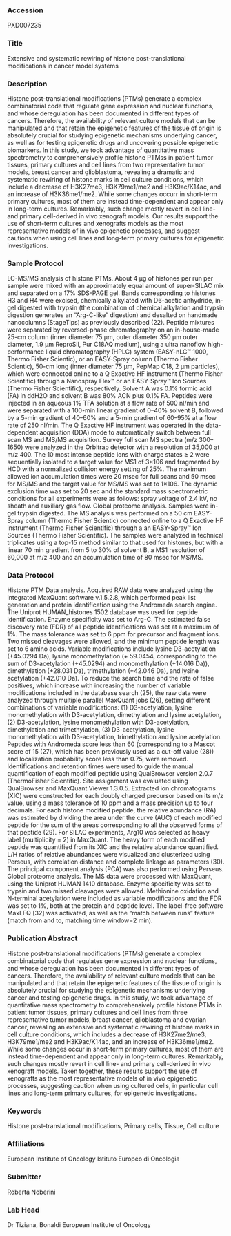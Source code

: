 ### Accession
PXD007235

### Title
Extensive and systematic rewiring of histone post-translational modifications in cancer model systems

### Description
Histone post-translational modifications (PTMs) generate a complex combinatorial code that regulate gene expression and nuclear functions, and whose deregulation has been documented in different types of cancers. Therefore, the availability of relevant culture models that can be manipulated and that retain the epigenetic features of the tissue of origin is absolutely crucial for studying epigenetic mechanisms underlying cancer, as well as for testing epigenetic drugs and uncovering possible epigenetic biomarkers. In this study, we took advantage of quantitative mass spectrometry to comprehensively profile histone PTMss in patient tumor tissues, primary cultures and cell lines from two representative tumor models, breast cancer and glioblastoma, revealing a dramatic and systematic rewiring of histone marks in cell culture conditions, which include a decrease of H3K27me3, H3K79me1/me2 and H3K9ac/K14ac, and an increase of H3K36me1/me2. While some changes occurr in short-term primary cultures, most of them are instead time-dependent and appear only in long-term cultures. Remarkably, such change mostly revert in cell line- and primary cell-derived in vivo xenograft models. Our results support the use of short-term cultures and xenografts models as the most representative models of in vivo epigenetic processes, and suggest cautions when using cell lines and long-term primary cultures for epigenetic investigations.

### Sample Protocol
LC-MS/MS analysis of histone PTMs. About 4 μg of histones per run per sample were mixed with an approximately equal amount of super-SILAC mix and separated on a 17% SDS-PAGE gel. Bands corresponding to histones H3 and H4 were excised, chemically alkylated with D6-acetic anhydride, in-gel digested with trypsin (the combination of chemical alkylation and trypsin digestion generates an “Arg-C-like” digestion) and desalted on handmade nanocolumns (StageTips) as previously described (22). Peptide mixtures were separated by reversed-phase chromatography on an in-house-made 25-cm column (inner diameter 75 μm, outer diameter 350 μm outer diameter, 1.9 μm ReproSil, Pur C18AQ medium), using a ultra nanoflow high-performance liquid chromatography (HPLC) system (EASY-nLC™ 1000, Thermo Fisher Scientic), or an EASY-Spray column (Thermo Fisher Scientic), 50-cm long (inner diameter 75 µm, PepMap C18, 2 µm particles), which were connected online to a Q Exactive HF instrument (Thermo Fisher Scientific) through a Nanospray Flex™ or an EASY-Spray™ Ion Sources (Thermo Fisher Scientific), respectively. Solvent A was 0.1% formic acid (FA) in ddH2O and solvent B was 80% ACN plus 0.1% FA. Peptides were injected in an aqueous 1% TFA solution at a flow rate of 500 nl/min and were separated with a 100-min linear gradient of 0–40% solvent B, followed by a 5-min gradient of 40–60% and a 5-min gradient of 60–95% at a flow rate of 250 nl/min. The Q Exactive HF instrument was operated in the data-dependent acquisition (DDA) mode to automatically switch between full scan MS and MS/MS acquisition. Survey full scan MS spectra (m/z 300–1650) were analyzed in the Orbitrap detector with a resolution of 35,000 at m/z 400. The 10 most intense peptide ions with charge states ≥ 2 were sequentially isolated to a target value for MS1 of 3×106 and fragmented by HCD with a normalized collision energy setting of 25%. The maximum allowed ion accumulation times were 20 msec for full scans and 50 msec for MS/MS and the target value for MS/MS was set to 1×106. The dynamic exclusion time was set to 20 sec and the standard mass spectrometric conditions for all experiments were as follows: spray voltage of 2.4 kV, no sheath and auxiliary gas flow. Global proteome analysis. Samples were in-gel trypsin digested. The MS analysis was performed on a 50 cm EASY-Spray column (Thermo Fisher Scientic) connected online to a Q Exactive HF instrument (Thermo Fisher Scientific) through a an EASY-Spray™ Ion Sources (Thermo Fisher Scientific). The samples were analyzed in technical triplicates using a top-15 method similar to that used for histones, but with a linear 70 min gradient from 5 to 30% of solvent B, a MS1 resolution of 60,000 at m/z 400 and an accumulation time of 80 msec for MS/MS.

### Data Protocol
Histone PTM Data analysis. Acquired RAW data were analyzed using the integrated MaxQuant software v.1.5.2.8, which performed peak list generation and protein identification using the Andromeda search engine. The Uniprot HUMAN_histones 1502 database was used for peptide identification. Enzyme specificity was set to Arg-C. The estimated false discovery rate (FDR) of all peptide identifications was set at a maximum of 1%. The mass tolerance was set to 6 ppm for precursor and fragment ions. Two missed cleavages were allowed, and the minimum peptide length was set to 6 amino acids. Variable modifications include lysine D3-acetylation (+45.0294 Da), lysine monomethylation (+ 59.0454, corresponding to the sum of D3-acetylation (+45.0294) and monomethylation (+14.016 Da)), dimethylation (+28.031 Da), trimethylation (+42.046 Da), and lysine acetylation (+42.010 Da). To reduce the search time and the rate of false positives, which increase with increasing the number of variable modifications included in the database search (25), the raw data were analyzed through multiple parallel MaxQuant jobs (26), setting different combinations of variable modifications: (1) D3-acetylation, lysine monomethylation with D3-acetylation, dimethylation and lysine acetylation, (2) D3-acetylation, lysine monomethylation with D3-acetylation, dimethylation and trimethylation, (3) D3-acetylation, lysine monomethylation with D3-acetylation, trimethylation and lysine acetylation. Peptides with Andromeda score less than 60 (corresponding to a Mascot score of 15 (27), which has been previously used as a cut-off value (28)) and localization probability score less than 0.75, were removed. Identifications and retention times were used to guide the manual quantification of each modified peptide using QualBrowser version 2.0.7 (ThermoFisher Scientific). Site assignment was evaluated using QualBrowser and MaxQuant Viewer 1.3.0.5. Extracted ion chromatograms (XIC) were constructed for each doubly charged precursor based on its m/z value, using a mass tolerance of 10 ppm and a mass precision up to four decimals. For each histone modified peptide, the relative abundance (RA) was estimated by dividing the area under the curve (AUC) of each modified peptide for the sum of the areas corresponding to all the observed forms of that peptide (29). For SILAC experiments, Arg10 was selected as heavy label (multiplicity = 2) in MaxQuant. The heavy form of each modified peptide was quantified from its XIC and the relative abundance quantified. L/H ratios of relative abundances were visualized and clusterized using Perseus, with correlation distance and complete linkage as parameters (30). The principal component analysis (PCA) was also performed using Perseus. Global proteome analysis. The MS data were processed with MaxQuant, using the Uniprot HUMAN 1410 database. Enzyme specificity was set to trypsin and two missed cleavages were allowed. Methionine oxidation and N-terminal acetylation were included as variable modifications and the FDR was set to 1%, both at the protein and peptide level. The label-free software MaxLFQ [32] was activated, as well as the “match between runs” feature (match from and to, matching time window=2 min).

### Publication Abstract
Histone post-translational modifications (PTMs) generate a complex combinatorial code that regulates gene expression and nuclear functions, and whose deregulation has been documented in different types of cancers. Therefore, the availability of relevant culture models that can be manipulated and that retain the epigenetic features of the tissue of origin is absolutely crucial for studying the epigenetic mechanisms underlying cancer and testing epigenetic drugs. In this study, we took advantage of quantitative mass spectrometry to comprehensively profile histone PTMs in patient tumor tissues, primary cultures and cell lines from three representative tumor models, breast cancer, glioblastoma and ovarian cancer, revealing an extensive and systematic rewiring of histone marks in cell culture conditions, which includes a decrease of H3K27me2/me3, H3K79me1/me2 and H3K9ac/K14ac, and an increase of H3K36me1/me2. While some changes occur in short-term primary cultures, most of them are instead time-dependent and appear only in long-term cultures. Remarkably, such changes mostly revert in cell line- and primary cell-derived in vivo xenograft models. Taken together, these results support the use of xenografts as the most representative models of in vivo epigenetic processes, suggesting caution when using cultured cells, in particular cell lines and long-term primary cultures, for epigenetic investigations.

### Keywords
Histone post-translational modifications, Primary cells, Tissue, Cell culture

### Affiliations
European Institute of Oncology
Istituto Europeo di Oncologia

### Submitter
Roberta Noberini

### Lab Head
Dr Tiziana, Bonaldi
European Institute of Oncology


